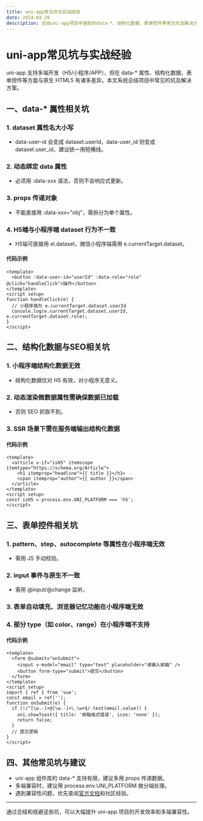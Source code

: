 ```yaml
---
title: uni-app常见坑与实战经验
date: 2024-04-28
description: 总结uni-app项目中遇到的data-*、结构化数据、表单控件等常见坑及解决方案。
---
```


# uni-app常见坑与实战经验

uni-app 支持多端开发（H5/小程序/APP），但在 data-* 属性、结构化数据、表单控件等方面与原生 HTML5 有诸多差异。本文系统总结项目中常见的坑及解决方案。

## 一、data-* 属性相关坑

### 1. dataset 属性名大小写
- data-user-id 会变成 dataset.userId，data-user_id 则变成 dataset.user_id，建议统一用短横线。

### 2. 动态绑定 data 属性
- 必须用 :data-xxx 语法，否则不会响应式更新。

### 3. props 传递对象
- 不能直接用 :data-xxx="obj"，需拆分为单个属性。

### 4. H5端与小程序端 dataset 行为不一致
- H5端可直接用 el.dataset，微信小程序端需用 e.currentTarget.dataset。

#### 代码示例
```vue
<template>
  <button :data-user-id="userId" :data-role="role" @click="handleClick">操作</button>
</template>
<script setup>
function handleClick(e) {
  // 小程序端为 e.currentTarget.dataset.userId
  console.log(e.currentTarget.dataset.userId, e.currentTarget.dataset.role);
}
</script>
```

## 二、结构化数据与SEO相关坑

### 1. 小程序端结构化数据无效
- 结构化数据仅对 H5 有效，对小程序无意义。

### 2. 动态渲染微数据属性需确保数据已加载
- 否则 SEO 抓取不到。

### 3. SSR 场景下需在服务端输出结构化数据

#### 代码示例
```vue
<template>
  <article v-if="isH5" itemscope itemtype="https://schema.org/Article">
    <h1 itemprop="headline">{{ title }}</h1>
    <span itemprop="author">{{ author }}</span>
  </article>
</template>
<script setup>
const isH5 = process.env.UNI_PLATFORM === 'h5';
</script>
```

## 三、表单控件相关坑

### 1. pattern、step、autocomplete 等属性在小程序端无效
- 需用 JS 手动校验。

### 2. input 事件与原生不一致
- 需用 @input/@change 监听。

### 3. 表单自动填充、浏览器记忆功能在小程序端无效

### 4. 部分 type（如 color、range）在小程序端不支持

#### 代码示例
```vue
<template>
  <form @submit="onSubmit">
    <input v-model="email" type="text" placeholder="请输入邮箱" />
    <button form-type="submit">提交</button>
  </form>
</template>
<script setup>
import { ref } from 'vue';
const email = ref('');
function onSubmit(e) {
  if (!/^[\w.-]+@[\w.-]+\.\w+$/.test(email.value)) {
    uni.showToast({ title: '邮箱格式错误', icon: 'none' });
    return false;
  }
  // 提交逻辑
}
</script>
```

## 四、其他常见坑与建议

- uni-app 组件库的 data-* 支持有限，建议多用 props 传递数据。
- 多端兼容时，建议用 process.env.UNI_PLATFORM 做分端处理。
- 遇到兼容性问题，优先查阅[官方文档](https://uniapp.dcloud.net.cn/)和社区经验。

---

通过总结和规避这些坑，可以大幅提升 uni-app 项目的开发效率和多端兼容性。 
